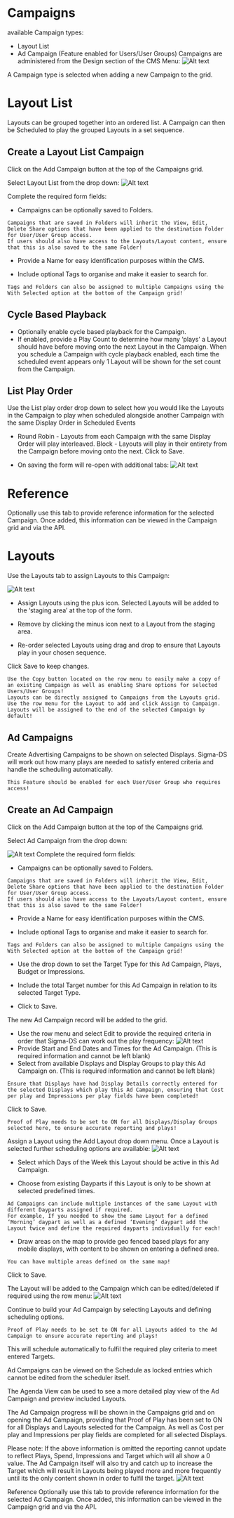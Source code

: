 # Campaigns

available Campaign types:

- Layout List
- Ad Campaign (Feature enabled for Users/User Groups)
  Campaigns are administered from the Design section of the CMS Menu:
  ![Alt text](campaign1.png)

A Campaign type is selected when adding a new Campaign to the grid.

# Layout List

Layouts can be grouped together into an ordered list. A Campaign can then be Scheduled to play the grouped Layouts in a set sequence.

## Create a Layout List Campaign

Click on the Add Campaign button at the top of the Campaigns grid.

Select Layout List from the drop down:
![Alt text](campaign2.png)

Complete the required form fields:

- Campaigns can be optionally saved to Folders.

```
Campaigns that are saved in Folders will inherit the View, Edit, Delete Share options that have been applied to the destination Folder for User/User Group access.
If users should also have access to the Layouts/Layout content, ensure that this is also saved to the same Folder!

```

- Provide a Name for easy identification purposes within the CMS.

- Include optional Tags to organise and make it easier to search for.

```
Tags and Folders can also be assigned to multiple Campaigns using the With Selected option at the bottom of the Campaign grid!
```

## Cycle Based Playback

- Optionally enable cycle based playback for the Campaign.
- If enabled, provide a Play Count to determine how many ‘plays’ a Layout should have before moving onto the next Layout in the Campaign.
  When you schedule a Campaign with cycle playback enabled, each time the scheduled event appears only 1 Layout will be shown for the set count from the Campaign.

## List Play Order

Use the List play order drop down to select how you would like the Layouts in the Campaign to play when scheduled alongside another Campaign with the same Display Order in Scheduled Events

- Round Robin - Layouts from each Campaign with the same Display Order will play interleaved.
  Block - Layouts will play in their entirety from the Campaign before moving onto the next.
  Click to Save.

- On saving the form will re-open with additional tabs:
  ![Alt text](campaign6.png)

# Reference

Optionally use this tab to provide reference information for the selected Campaign. Once added, this information can be viewed in the Campaign grid and via the API.

# Layouts

Use the Layouts tab to assign Layouts to this Campaign:

![Alt text](campaign7.png)

- Assign Layouts using the plus icon. Selected Layouts will be added to the ‘staging area’ at the top of the form.

- Remove by clicking the minus icon next to a Layout from the staging area.

- Re-order selected Layouts using drag and drop to ensure that Layouts play in your chosen sequence.

Click Save to keep changes.

```
Use the Copy button located on the row menu to easily make a copy of an existing Campaign as well as enabling Share options for selected Users/User Groups!
Layouts can be directly assigned to Campaigns from the Layouts grid. Use the row menu for the Layout to add and click Assign to Campaign. Layouts will be assigned to the end of the selected Campaign by default!

```

## Ad Campaigns

Create Advertising Campaigns to be shown on selected Displays. Sigma-DS will work out how many plays are needed to satisfy entered criteria and handle the scheduling automatically.

```
This Feature should be enabled for each User/User Group who requires access!
```

## Create an Ad Campaign

Click on the Add Campaign button at the top of the Campaigns grid.

Select Ad Campaign from the drop down:

![Alt text](campaign8.png)
Complete the required form fields:

- Campaigns can be optionally saved to Folders.

```
Campaigns that are saved in Folders will inherit the View, Edit, Delete Share options that have been applied to the destination Folder for User/User Group access.
If users should also have access to the Layouts/Layout content, ensure that this is also saved to the same Folder!
```

- Provide a Name for easy identification purposes within the CMS.

- Include optional Tags to organise and make it easier to search for.

```
Tags and Folders can also be assigned to multiple Campaigns using the With Selected option at the bottom of the Campaign grid!
```

- Use the drop down to set the Target Type for this Ad Campaign, Plays, Budget or Impressions.

- Include the total Target number for this Ad Campaign in relation to its selected Target Type.

- Click to Save.

The new Ad Campaign record will be added to the grid.

- Use the row menu and select Edit to provide the required criteria in order that Sigma-DS can work out the play frequency:
  ![Alt text](campaign9.png)
- Provide Start and End Dates and Times for the Ad Campaign. (This is required information and cannot be left blank)
- Select from available Displays and Display Groups to play this Ad Campaign on. (This is required information and cannot be left blank)

```
Ensure that Displays have had Display Details correctly entered for the selected Displays which play this Ad Campaign, ensuring that Cost per play and Impressions per play fields have been completed!
```

Click to Save.

```
Proof of Play needs to be set to ON for all Displays/Display Groups selected here, to ensure accurate reporting and plays!
```

Assign a Layout using the Add Layout drop down menu.
Once a Layout is selected further scheduling options are available:
![Alt text](campaign10.png)

- Select which Days of the Week this Layout should be active in this Ad Campaign.

- Choose from existing Dayparts if this Layout is only to be shown at selected predefined times.

```
Ad Campaigns can include multiple instances of the same Layout with different Dayparts assigned if required.
For example, If you needed to show the same Layout for a defined ‘Morning’ daypart as well as a defined ‘Evening’ daypart add the Layout twice and define the required dayparts individually for each!
```

- Draw areas on the map to provide geo fenced based plays for any mobile displays, with content to be shown on entering a defined area.

```
You can have multiple areas defined on the same map!
```

Click to Save.

The Layout will be added to the Campaign which can be edited/deleted if required using the row menu:
![Alt text](campaign11.png)

Continue to build your Ad Campaign by selecting Layouts and defining scheduling options.

```
Proof of Play needs to be set to ON for all Layouts added to the Ad Campaign to ensure accurate reporting and plays!

```

This will schedule automatically to fulfil the required play criteria to meet entered Targets.

Ad Campaigns can be viewed on the Schedule as locked entries which cannot be edited from the scheduler itself.

The Agenda View can be used to see a more detailed play view of the Ad Campaign and preview included Layouts.

The Ad Campaign progress will be shown in the Campaigns grid and on opening the Ad Campaign, providing that Proof of Play has been set to ON for all Displays and Layouts selected for the Campaign. As well as Cost per play and Impressions per play fields are completed for all selected Displays.

Please note: If the above information is omitted the reporting cannot update to reflect Plays, Spend, Impressions and Target which will all show a 0 value. The Ad Campaign itself will also try and catch up to increase the Target which will result in Layouts being played more and more frequently until its the only content shown in order to fulfil the target.
![Alt text](campaign12.png)

Reference
Optionally use this tab to provide reference information for the selected Ad Campaign. Once added, this information can be viewed in the Campaign grid and via the API.
